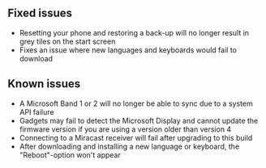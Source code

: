 ## Fixed issues
- Resetting your phone and restoring a back-up will no longer result in grey tiles on the start screen
- Fixes an issue where new languages and keyboards would fail to download

## Known issues
- A Microsoft Band 1 or 2 will no longer be able to sync due to a system API failure
- Gadgets may fail to detect the Microsoft Display and cannot update the firmware version if you are using a version older than version 4
- Connecting to a Miracast receiver will fail after upgrading to this build
- After downloading and installing a new language or keyboard, the "Reboot"-option won't appear